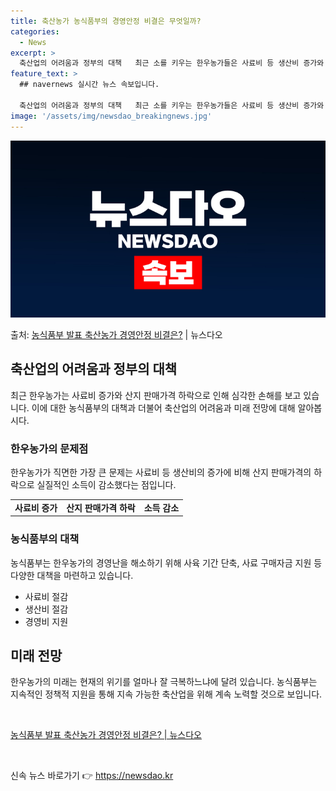 ```yaml
---
title: 축산농가 농식품부의 경영안정 비결은 무엇일까?
categories:
  - News
excerpt: >
  축산업의 어려움과 정부의 대책   최근 소를 키우는 한우농가들은 사료비 등 생산비 증가와 더불어 산지 판매가…
feature_text: >
  ## navernews 실시간 뉴스 속보입니다.

  축산업의 어려움과 정부의 대책   최근 소를 키우는 한우농가들은 사료비 등 생산비 증가와 더불어 산지 판매가…
image: '/assets/img/newsdao_breakingnews.jpg'
---
```


![뉴스다오 속보](/assets/img/newsdao_breakingnews.jpg)

<p>출처: <a href="https://newsdao.kr/4042" rel="dofollow">농식품부 발표 축산농가 경영안정 비결은?</a> | 뉴스다오</p>

<h2 data-ke-size="size26">축산업의 어려움과 정부의 대책</h2>
<p data-ke-size="size16">최근 한우농가는 사료비 증가와 산지 판매가격 하락으로 인해 심각한 손해를 보고 있습니다. 이에 대한 농식품부의 대책과 더불어 축산업의 어려움과 미래 전망에 대해 알아봅시다.</p>

<h3><b>한우농가의 문제점</b></h3>
<p data-ke-size="size16">한우농가가 직면한 가장 큰 문제는 사료비 등 생산비의 증가에 비해 산지 판매가격의 하락으로 실질적인 소득이 감소했다는 점입니다.</p>

<table>
  <tr>
    <td style="text-align: center; height: 17px;"><b>사료비 증가</b></td>
    <td style="text-align: center; height: 17px;"><b>산지 판매가격 하락</b></td>
    <td style="text-align: center; height: 17px;"><b>소득 감소</b></td>
  </tr>
</table>

<h3><b>농식품부의 대책</b></h3>
<p data-ke-size="size16">농식품부는 한우농가의 경영난을 해소하기 위해 사육 기간 단축, 사료 구매자금 지원 등 다양한 대책을 마련하고 있습니다.</p>

<ul>
  <li>사료비 절감</li>
  <li>생산비 절감</li>
  <li>경영비 지원</li>
</ul>

<h2 data-ke-size="size26">미래 전망</h2>
<p data-ke-size="size16">한우농가의 미래는 현재의 위기를 얼마나 잘 극복하느냐에 달려 있습니다. 농식품부는 지속적인 정책적 지원을 통해 지속 가능한 축산업을 위해 계속 노력할 것으로 보입니다.</p>

<p data-ke-size="size16">&nbsp;</p>
<p data-ke-size="size16"><a href="https://newsdao.kr/4042">농식품부 발표 축산농가 경영안정 비결은? | 뉴스다오</a></p>
<p data-ke-size="size16">&nbsp;</p>
 

신속 뉴스 바로가기 👉 <a href="https://newsdao.kr" rel="dofollow">https://newsdao.kr</a>


